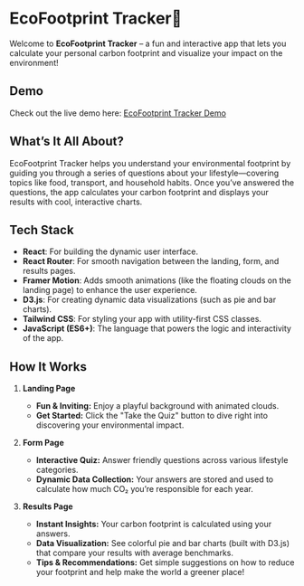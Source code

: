 # EcoFootprint Tracker🍃

Welcome to **EcoFootprint Tracker** – a fun and interactive app that lets you calculate your personal carbon footprint and visualize your impact on the environment!

## Demo

Check out the live demo here: [EcoFootprint Tracker Demo](https://kaurm57.github.io/EcoFootprint-Tracker/)

## What’s It All About?

EcoFootprint Tracker helps you understand your environmental footprint by guiding you through a series of questions about your lifestyle—covering topics like food, transport, and household habits. Once you’ve answered the questions, the app calculates your carbon footprint and displays your results with cool, interactive charts.

## Tech Stack

- **React**: For building the dynamic user interface.
- **React Router**: For smooth navigation between the landing, form, and results pages.
- **Framer Motion**: Adds smooth animations (like the floating clouds on the landing page) to enhance the user experience.
- **D3.js**: For creating dynamic data visualizations (such as pie and bar charts).
- **Tailwind CSS**: For styling your app with utility-first CSS classes.
- **JavaScript (ES6+)**: The language that powers the logic and interactivity of the app.

## How It Works

1. **Landing Page**  
   - **Fun & Inviting:** Enjoy a playful background with animated clouds.
   - **Get Started:** Click the "Take the Quiz" button to dive right into discovering your environmental impact.

2. **Form Page**  
   - **Interactive Quiz:** Answer friendly questions across various lifestyle categories.
   - **Dynamic Data Collection:** Your answers are stored and used to calculate how much CO₂ you’re responsible for each year.

3. **Results Page**  
   - **Instant Insights:** Your carbon footprint is calculated using your answers.
   - **Data Visualization:** See colorful pie and bar charts (built with D3.js) that compare your results with average benchmarks.
   - **Tips & Recommendations:** Get simple suggestions on how to reduce your footprint and help make the world a greener place!
